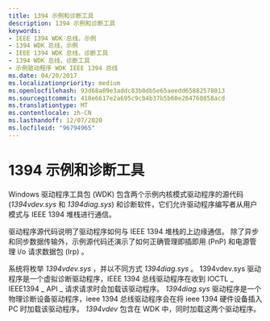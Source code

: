 ```yaml
---
title: 1394 示例和诊断工具
description: 1394 示例和诊断工具
keywords:
- IEEE 1394 WDK 总线，示例
- 1394 WDK 总线，示例
- IEEE 1394 WDK 总线，诊断工具
- 1394 WDK 总线，诊断工具
- 示例驱动程序 WDK IEEE 1394 总线
ms.date: 04/20/2017
ms.localizationpriority: medium
ms.openlocfilehash: 93d68a09e3addc83b0db5e65aeedd65882578013
ms.sourcegitcommit: 418e6617e2a695c9cb4b37b5b60e264760858acd
ms.translationtype: MT
ms.contentlocale: zh-CN
ms.lasthandoff: 12/07/2020
ms.locfileid: "96794965"
---
```

# <a name="1394-samples-and-diagnostic-tools"></a>1394 示例和诊断工具


Windows 驱动程序工具包 (WDK) 包含两个示例内核模式驱动程序的源代码 (*1394vdev.sys* 和 *1394diag.sys*) 和诊断软件，它们允许驱动程序编写者从用户模式与 IEEE 1394 堆栈进行通信。

驱动程序源代码说明了驱动程序如何与 IEEE 1394 堆栈的上边缘通信。 除了异步和同步数据传输外，示例源代码还演示了如何正确管理即插即用 (PnP) 和电源管理 i/o 请求数据包 (Irp) 。

系统将枚举 *1394vdev.sys* ，并以不同方式 *1394diag.sys* 。 1394vdev.sys 驱动程序是一个虚拟诊断驱动程序，IEEE 1394 总线驱动程序在收到 IOCTL \_ IEEE1394 \_ API \_ 请求请求时会加载该驱动程序。 *1394diag.sys* 驱动程序是一个物理诊断设备驱动程序，ieee 1394 总线驱动程序会在将 ieee 1394 硬件设备插入 PC 时加载该驱动程序。 *1394vdev* 包含在 WDK 中，同时加载这两个驱动程序。

 

 




